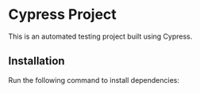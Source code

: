 # Cypress Project

This is an automated testing project built using Cypress.

## Installation
Run the following command to install dependencies:
